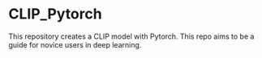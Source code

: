 # CLIP_Pytorch
This repository creates a CLIP model with Pytorch. This repo aims to be a guide for novice users in deep learning.
